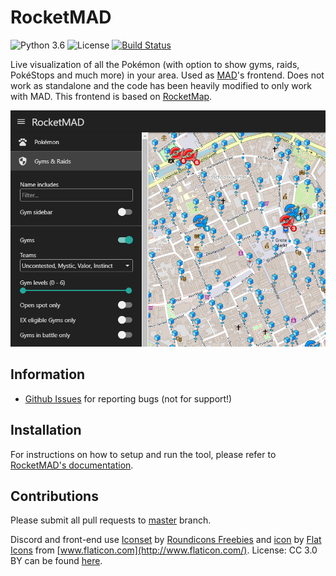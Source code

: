 # RocketMAD

![Python 3.6](https://img.shields.io/badge/python-3.6-blue.svg) ![License](https://img.shields.io/github/license/RocketMap/RocketMap.svg) [![Build Status](https://travis-ci.org/cecpk/RocketMAD.svg?branch=master)](https://travis-ci.org/cecpk/RocketMAD)

Live visualization of all the Pokémon (with option to show gyms, raids, PokéStops and much more) in your area. Used as [MAD](https://github.com/Map-A-Droid/MAD)'s frontend. Does not work as standalone and the code has been heavily modified to only work with MAD. This frontend is based on [RocketMap](https://github.com/RocketMap/RocketMap).

![Map](https://github.com/cecpk/RocketMAD/blob/master/static/RocketMAD.png)

## Information
* [Github Issues](https://github.com/cecpk/RocketMAD/issues) for reporting bugs (not for support!)

## Installation

For instructions on how to setup and run the tool, please refer to [RocketMAD's documentation](https://rocketmad.readthedocs.io).

## Contributions

Please submit all pull requests to [master](https://github.com/cecpk/RocketMAD/tree/master) branch.

Discord and front-end use [Iconset](http://www.flaticon.com/packs/packs/pokemon-go/) by [Roundicons Freebies](http://www.flaticon.com/authors/roundicons-freebies/) and [icon](http://www.flaticon.com/free-icon/rocket_178158) by [Flat Icons](http://flat-icons.com/) from [www.flaticon.com](http://www.flaticon.com/). License: CC 3.0 BY can be found [here](http://creativecommons.org/licenses/by/3.0/).

